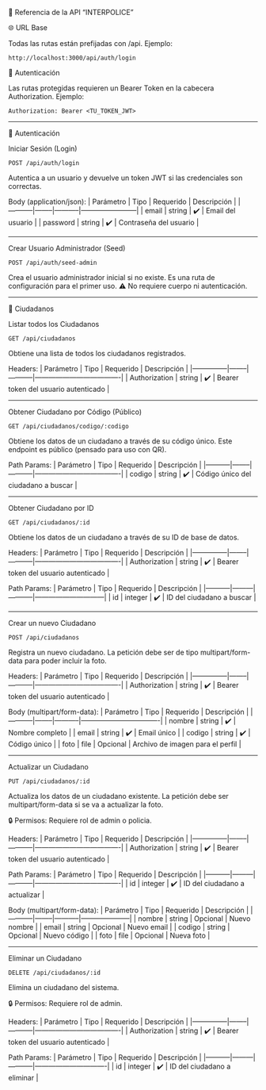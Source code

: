 📖 Referencia de la API “INTERPOLICE”

🌐 URL Base

Todas las rutas están prefijadas con /api.
Ejemplo:

    http://localhost:3000/api/auth/login

🔑 Autenticación

Las rutas protegidas requieren un Bearer Token en la cabecera
Authorization.
Ejemplo:

    Authorization: Bearer <TU_TOKEN_JWT>

------------------------------------------------------------------------

🔐 Autenticación

Iniciar Sesión (Login)

    POST /api/auth/login

Autentica a un usuario y devuelve un token JWT si las credenciales son
correctas.

Body (application/json): | Parámetro | Tipo | Requerido | Descripción |
|———–|——–|———–|————————| | email | string | ✔️ | Email del usuario | |
password | string | ✔️ | Contraseña del usuario |

------------------------------------------------------------------------

Crear Usuario Administrador (Seed)

    POST /api/auth/seed-admin

Crea el usuario administrador inicial si no existe.
Es una ruta de configuración para el primer uso.
⚠️ No requiere cuerpo ni autenticación.

------------------------------------------------------------------------

👤 Ciudadanos

Listar todos los Ciudadanos

    GET /api/ciudadanos

Obtiene una lista de todos los ciudadanos registrados.

Headers: | Parámetro | Tipo | Requerido | Descripción |
|—————|——–|———–|————————————-| | Authorization | string | ✔️ | Bearer
token del usuario autenticado |

------------------------------------------------------------------------

Obtener Ciudadano por Código (Público)

    GET /api/ciudadanos/codigo/:codigo

Obtiene los datos de un ciudadano a través de su código único.
Este endpoint es público (pensado para uso con QR).

Path Params: | Parámetro | Tipo | Requerido | Descripción |
|———–|——–|———–|————————————-| | codigo | string | ✔️ | Código único del
ciudadano a buscar |

------------------------------------------------------------------------

Obtener Ciudadano por ID

    GET /api/ciudadanos/:id

Obtiene los datos de un ciudadano a través de su ID de base de datos.

Headers: | Parámetro | Tipo | Requerido | Descripción |
|—————|——–|———–|————————————-| | Authorization | string | ✔️ | Bearer
token del usuario autenticado |

Path Params: | Parámetro | Tipo | Requerido | Descripción |
|———–|———|———–|——————————| | id | integer | ✔️ | ID del ciudadano a
buscar |

------------------------------------------------------------------------

Crear un nuevo Ciudadano

    POST /api/ciudadanos

Registra un nuevo ciudadano. La petición debe ser de tipo
multipart/form-data para poder incluir la foto.

Headers: | Parámetro | Tipo | Requerido | Descripción |
|—————|——–|———–|————————————-| | Authorization | string | ✔️ | Bearer
token del usuario autenticado |

Body (multipart/form-data): | Parámetro | Tipo | Requerido | Descripción
| |———–|——–|———–|———————————-| | nombre | string | ✔️ | Nombre completo
| | email | string | ✔️ | Email único | | codigo | string | ✔️ | Código
único | | foto | file | Opcional | Archivo de imagen para el perfil |

------------------------------------------------------------------------

Actualizar un Ciudadano

    PUT /api/ciudadanos/:id

Actualiza los datos de un ciudadano existente.
La petición debe ser multipart/form-data si se va a actualizar la foto.

🔒 Permisos: Requiere rol de admin o policia.

Headers: | Parámetro | Tipo | Requerido | Descripción |
|—————|——–|———–|————————————-| | Authorization | string | ✔️ | Bearer
token del usuario autenticado |

Path Params: | Parámetro | Tipo | Requerido | Descripción |
|———–|———|———–|————————————-| | id | integer | ✔️ | ID del ciudadano a
actualizar |

Body (multipart/form-data): | Parámetro | Tipo | Requerido | Descripción
| |———–|——–|———–|———————| | nombre | string | Opcional | Nuevo nombre |
| email | string | Opcional | Nuevo email | | codigo | string | Opcional
| Nuevo código | | foto | file | Opcional | Nueva foto |

------------------------------------------------------------------------

Eliminar un Ciudadano

    DELETE /api/ciudadanos/:id

Elimina un ciudadano del sistema.

🔒 Permisos: Requiere rol de admin.

Headers: | Parámetro | Tipo | Requerido | Descripción |
|—————|——–|———–|————————————-| | Authorization | string | ✔️ | Bearer
token del usuario autenticado |

Path Params: | Parámetro | Tipo | Requerido | Descripción |
|———–|———|———–|——————————-| | id | integer | ✔️ | ID del ciudadano a
eliminar |
